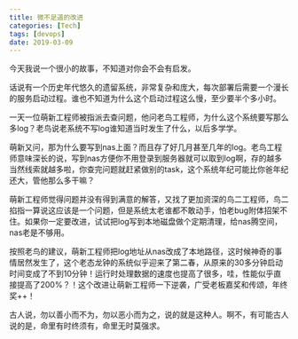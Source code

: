```yaml
---
title: 微不足道的改进
categories: [Tech]
tags: [devops]
date: 2019-03-09
---
```


今天我说一个很小的故事，不知道对你会不会有启发。

<!-- more -->

话说有一个历史年代悠久的遗留系统，非常复杂和庞大，每次部署后需要一个漫长的服务启动过程。谁也不知道为什么这个启动过程这么慢，至少要半个多小时。

一天一位萌新工程师被指派去查问题，他问老鸟工程师，为什么这个系统要写那么多log？老鸟说老系统不写log谁知道当时发生了什么，以后多学学。

萌新又问，那为什么要写到nas上面？而且存了好几月甚至几年的log。老鸟工程师意味深长的说，写到nas方便你不用登录到服务器就可以取到log啊，存的越多当然线索就越多啦，你查完问题就赶紧做别的task，这个系统年纪可能比你爸年纪还大，管他那么多干嘛？

萌新工程师觉得问题并没有得到满意的解答，又找了更加资深的鸟二工程师，鸟二掐指一算说这应该是一个问题，但是系统太老谁都不敢动手，怕老bug附体招架不住。如果你一定要改进，试试把log写到本地磁盘做个定期清理，给nas腾空间，nas老是不够用。

按照老鸟的建议，萌新工程师把log地址从nas改成了本地路径，这时候神奇的事情居然发生了，这个老态龙钟的系统似乎迎来了第二春，从原来的30多分钟启动时间变成了不到10分钟！运行时处理数据的速度也提高了很多，哇，性能似乎直接提高了200%？！这个改进让萌新工程师一下逆袭，广受老板嘉奖和传颂，年终奖++！

古人说，勿以善小而不为，勿以恶小而为之，说的就是这种人。啊不，有可能古人说的是，命里有时终须有，命里无时莫强求。